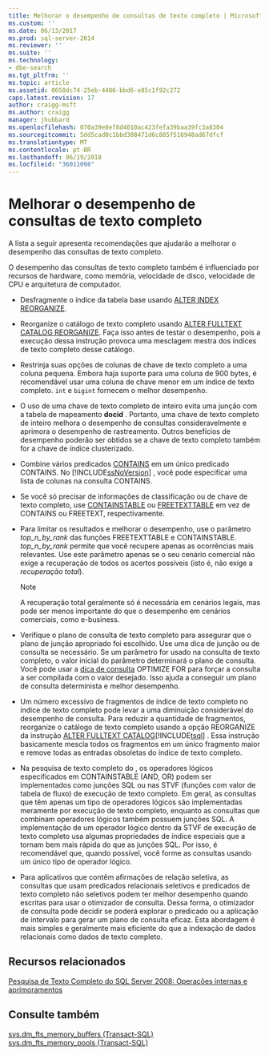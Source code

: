 ```yaml
---
title: Melhorar o desempenho de consultas de texto completo | Microsoft Docs
ms.custom: ''
ms.date: 06/13/2017
ms.prod: sql-server-2014
ms.reviewer: ''
ms.suite: ''
ms.technology:
- dbe-search
ms.tgt_pltfrm: ''
ms.topic: article
ms.assetid: 0658dc74-25eb-4486-bbd6-e85c1f92c272
caps.latest.revision: 17
author: craigg-msft
ms.author: craigg
manager: jhubbard
ms.openlocfilehash: 070a39e8ef8d4010ac423fefa39baa39fc3a8304
ms.sourcegitcommit: 5dd5cad0c1bbd308471d6c885f516948ad67dfcf
ms.translationtype: MT
ms.contentlocale: pt-BR
ms.lasthandoff: 06/19/2018
ms.locfileid: "36011098"
---
```

# <a name="improve-the-performance-of-full-text-queries"></a>Melhorar o desempenho de consultas de texto completo
  A lista a seguir apresenta recomendações que ajudarão a melhorar o desempenho das consultas de texto completo.  
  
 O desempenho das consultas de texto completo também é influenciado por recursos de hardware, como memória, velocidade de disco, velocidade de CPU e arquitetura de computador.  
  
-   Desfragmente o índice da tabela base usando [ALTER INDEX REORGANIZE](/sql/t-sql/statements/alter-index-transact-sql).  
  
-   Reorganize o catálogo de texto completo usando [ALTER FULLTEXT CATALOG REORGANIZE](/sql/t-sql/statements/alter-fulltext-catalog-transact-sql). Faça isso antes de testar o desempenho, pois a execução dessa instrução provoca uma mesclagem mestra dos índices de texto completo desse catálogo.  
  
-   Restrinja suas opções de colunas de chave de texto completo a uma coluna pequena. Embora haja suporte para uma coluna de 900 bytes, é recomendável usar uma coluna de chave menor em um índice de texto completo. `int` e `bigint` fornecem o melhor desempenho.  
  
-   O uso de uma chave de texto completo de inteiro evita uma junção com a tabela de mapeamento **docid** . Portanto, uma chave de texto completo de inteiro melhora o desempenho de consultas consideravelmente e aprimora o desempenho de rastreamento. Outros benefícios de desempenho poderão ser obtidos se a chave de texto completo também for a chave de índice clusterizado.  
  
-   Combine vários predicados [CONTAINS](/sql/t-sql/queries/contains-transact-sql) em um único predicado CONTAINS. No [!INCLUDE[ssNoVersion](../../includes/ssnoversion-md.md)] , você pode especificar uma lista de colunas na consulta CONTAINS.  
  
-   Se você só precisar de informações de classificação ou de chave de texto completo, use [CONTAINSTABLE](/sql/relational-databases/system-functions/containstable-transact-sql) ou [FREETEXTTABLE](/sql/relational-databases/system-functions/freetexttable-transact-sql) em vez de CONTAINS ou FREETEXT, respectivamente.  
  
-   Para limitar os resultados e melhorar o desempenho, use o parâmetro *top_n_by_rank* das funções FREETEXTTABLE e CONTAINSTABLE. *top_n_by_rank* permite que você recupere apenas as ocorrências mais relevantes. Use este parâmetro apenas se o seu cenário comercial não exige a recuperação de todos os acertos possíveis (isto é, não exige a *recuperação total*).  
  
    > [!NOTE]  
    >  A recuperação total geralmente só é necessária em cenários legais, mas pode ser menos importante do que o desempenho em cenários comerciais, como e-business.  
  
-   Verifique o plano de consulta de texto completo para assegurar que o plano de junção apropriado foi escolhido. Use uma dica de junção ou de consulta se necessário. Se um parâmetro for usado na consulta de texto completo, o valor inicial do parâmetro determinará o plano de consulta. Você pode usar a [dica de consulta](/sql/t-sql/queries/hints-transact-sql-query) OPTIMIZE FOR para forçar a consulta a ser compilada com o valor desejado. Isso ajuda a conseguir um plano de consulta determinista e melhor desempenho.  
  
-   Um número excessivo de fragmentos de índice de texto completo no índice de texto completo pode levar a uma diminuição considerável do desempenho de consulta. Para reduzir a quantidade de fragmentos, reorganize o catálogo de texto completo usando a opção REORGANIZE da instrução [ALTER FULLTEXT CATALOG](/sql/t-sql/statements/alter-fulltext-catalog-transact-sql)[!INCLUDE[tsql](../../includes/tsql-md.md)] . Essa instrução basicamente mescla todos os fragmentos em um único fragmento maior e remove todas as entradas obsoletas do índice de texto completo.  
  
-   Na pesquisa de texto completo do , os operadores lógicos especificados em CONTAINSTABLE (AND, OR) podem ser implementados como junções SQL ou nas STVF (funções com valor de tabela de fluxo) de execução de texto completo. Em geral, as consultas que têm apenas um tipo de operadores lógicos são implementadas meramente por execução de texto completo, enquanto as consultas que combinam operadores lógicos também possuem junções SQL. A implementação de um operador lógico dentro da STVF de execução de texto completo usa algumas propriedades de índice especiais que a tornam bem mais rápida do que as junções SQL. Por isso, é recomendável que, quando possível, você forme as consultas usando um único tipo de operador lógico.  
  
-   Para aplicativos que contêm afirmações de relação seletiva, as consultas que usam predicados relacionais seletivos e predicados de texto completo não seletivos podem ter melhor desempenho quando escritas para usar o otimizador de consulta. Dessa forma, o otimizador de consulta pode decidir se poderá explorar o predicado ou a aplicação de intervalo para gerar um plano de consulta eficaz. Esta abordagem é mais simples e geralmente mais eficiente do que a indexação de dados relacionais como dados de texto completo.  
  
## <a name="related-resources"></a>Recursos relacionados  
 [Pesquisa de Texto Completo do SQL Server 2008: Operações internas e aprimoramentos](http://go.microsoft.com/fwlink/?LinkId=129544)  
  
## <a name="see-also"></a>Consulte também  
 [sys.dm_fts_memory_buffers &#40;Transact-SQL&#41;](/sql/relational-databases/system-dynamic-management-views/sys-dm-fts-memory-buffers-transact-sql)   
 [sys.dm_fts_memory_pools &#40;Transact-SQL&#41;](/sql/relational-databases/system-dynamic-management-views/sys-dm-fts-memory-pools-transact-sql)  
  
  

